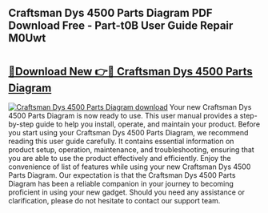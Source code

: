 ## Craftsman Dys 4500 Parts Diagram PDF Download Free - Part-t0B User Guide Repair M0Uwt

# <h2><a href="http://dflpmpz.blite.top/?on=Craftsman+Dys+4500+Parts+Diagram">🔗Download New 👉🔴 Craftsman Dys 4500 Parts Diagram</a></h2>

[![Craftsman Dys 4500 Parts Diagram download](https://i.imgur.com/lujVjoI.png)](http://dflpmpz.blite.top/?on=Craftsman+Dys+4500+Parts+Diagram)
Your new Craftsman Dys 4500 Parts Diagram is now ready to use. This user manual provides a step-by-step guide to help you install, operate, and maintain your product. Before you start using your Craftsman Dys 4500 Parts Diagram, we recommend reading this user guide carefully. It contains essential information on product setup, operation, maintenance, and troubleshooting, ensuring that you are able to use the product effectively and efficiently. Enjoy the convenience of list of features while using your new Craftsman Dys 4500 Parts Diagram. Our expectation is that the Craftsman Dys 4500 Parts Diagram has been a reliable companion in your journey to becoming proficient in using your new gadget. Should you need any assistance or clarification, please do not hesitate to contact our support team.
